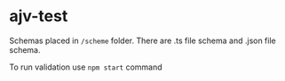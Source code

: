 # ajv-test

Schemas placed in `/scheme` folder. There are .ts file schema and .json file schema.

To run validation use `npm start` command